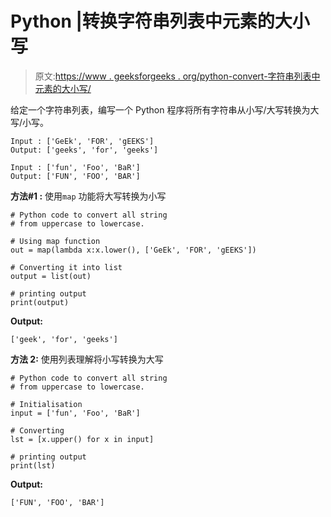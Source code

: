 # Python |转换字符串列表中元素的大小写

> 原文:[https://www . geeksforgeeks . org/python-convert-字符串列表中元素的大小写/](https://www.geeksforgeeks.org/python-convert-case-of-elements-in-a-list-of-strings/)

给定一个字符串列表，编写一个 Python 程序将所有字符串从小写/大写转换为大写/小写。

```
Input : ['GeEk', 'FOR', 'gEEKS']
Output: ['geeks', 'for', 'geeks']

Input : ['fun', 'Foo', 'BaR']
Output: ['FUN', 'FOO', 'BAR']
```

**方法#1 :** 使用`map` 功能将大写转换为小写

```
# Python code to convert all string
# from uppercase to lowercase.

# Using map function
out = map(lambda x:x.lower(), ['GeEk', 'FOR', 'gEEKS'])

# Converting it into list
output = list(out)

# printing output
print(output)
```

**Output:**

```
['geek', 'for', 'geeks']

```

**方法 2:** 使用列表理解将小写转换为大写

```
# Python code to convert all string
# from uppercase to lowercase.

# Initialisation
input = ['fun', 'Foo', 'BaR']

# Converting
lst = [x.upper() for x in input]

# printing output
print(lst)
```

**Output:**

```
['FUN', 'FOO', 'BAR']

```